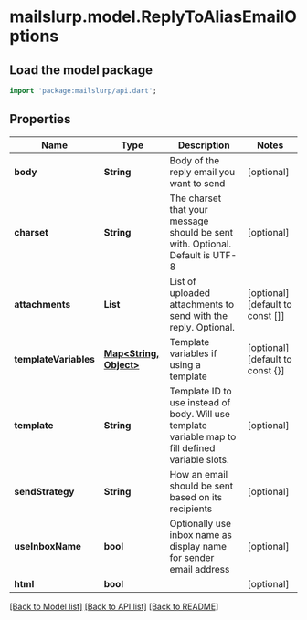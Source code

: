 # mailslurp.model.ReplyToAliasEmailOptions

## Load the model package
```dart
import 'package:mailslurp/api.dart';
```

## Properties
Name | Type | Description | Notes
------------ | ------------- | ------------- | -------------
**body** | **String** | Body of the reply email you want to send | [optional] 
**charset** | **String** | The charset that your message should be sent with. Optional. Default is UTF-8 | [optional] 
**attachments** | **List<String>** | List of uploaded attachments to send with the reply. Optional. | [optional] [default to const []]
**templateVariables** | [**Map<String, Object>**](Object) | Template variables if using a template | [optional] [default to const {}]
**template** | **String** | Template ID to use instead of body. Will use template variable map to fill defined variable slots. | [optional] 
**sendStrategy** | **String** | How an email should be sent based on its recipients | [optional] 
**useInboxName** | **bool** | Optionally use inbox name as display name for sender email address | [optional] 
**html** | **bool** |  | [optional] 

[[Back to Model list]](../README#documentation-for-models) [[Back to API list]](../README#documentation-for-api-endpoints) [[Back to README]](../README)


